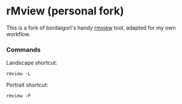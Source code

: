 # rMview (personal fork)

This is a fork of bordaigorl's handy [rmview](https://github.com/bordaigorl/rmview) tool, adapted for my own workflow.

### Commands
Landscape shortcut:
```shell
rmview -L
```

Portrait shortcut:
```shell
rmview -P
```
